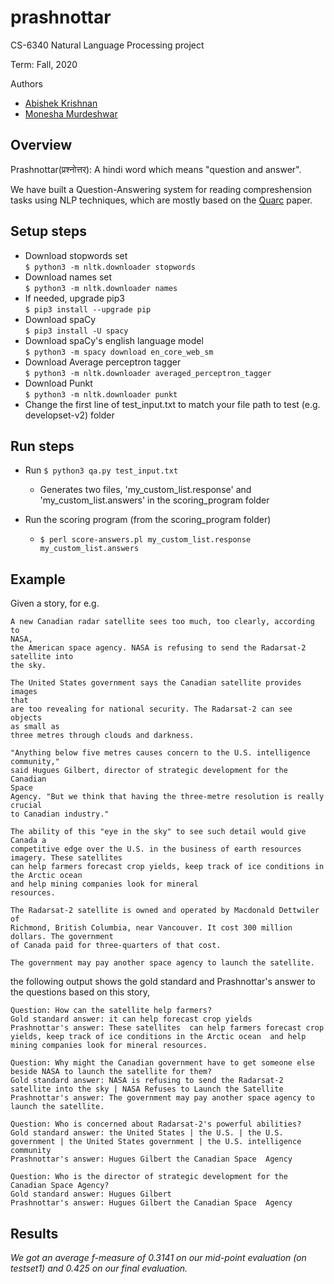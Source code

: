 # prashnottar

CS-6340 Natural Language Processing project

Term: Fall, 2020

Authors
* [Abishek Krishnan](https://github.com/github4ak)
* [Monesha Murdeshwar](https://github.com/moneshamurdeshwar)

Overview
--------
Prashnottar(प्रश्नोत्तर): A hindi word which means "question and answer".

We have built a Question-Answering system for reading compreshension tasks using NLP techniques, which are mostly based on the [Quarc](https://www.cs.utah.edu/~riloff/pdfs/quarc.pdf) paper.

Setup steps
----------
- Download stopwords set <br/>
`$ python3 -m nltk.downloader stopwords`
- Download names set <br/>
`$ python3 -m nltk.downloader names`
- If needed, upgrade pip3 <br/>
`$ pip3 install --upgrade pip`
- Download spaCy <br/>
`$ pip3 install -U spacy`
- Download spaCy's english language model <br/>
`$ python3 -m spacy download en_core_web_sm`
- Download Average perceptron tagger <br/>
`$ python3 -m nltk.downloader averaged_perceptron_tagger`
- Download Punkt <br/>
`$ python3 -m nltk.downloader punkt`
- Change the first line of test_input.txt to match your file path to test (e.g. developset-v2) folder

Run steps
---------
- Run `$ python3 qa.py test_input.txt`
    - Generates two files, 'my_custom_list.response' and 'my_custom_list.answers' in the scoring_program folder

- Run the scoring program (from the scoring_program folder)
    - `$ perl score-answers.pl my_custom_list.response my_custom_list.answers`

Example
-------

Given a story, for e.g.
```
A new Canadian radar satellite sees too much, too clearly, according to
NASA, 
the American space agency. NASA is refusing to send the Radarsat-2
satellite into 
the sky.

The United States government says the Canadian satellite provides images
that 
are too revealing for national security. The Radarsat-2 can see objects
as small as 
three metres through clouds and darkness.

"Anything below five metres causes concern to the U.S. intelligence
community," 
said Hugues Gilbert, director of strategic development for the Canadian
Space 
Agency. "But we think that having the three-metre resolution is really
crucial 
to Canadian industry."

The ability of this "eye in the sky" to see such detail would give
Canada a 
competitive edge over the U.S. in the business of earth resources
imagery. These satellites 
can help farmers forecast crop yields, keep track of ice conditions in
the Arctic ocean 
and help mining companies look for mineral
resources.

The Radarsat-2 satellite is owned and operated by Macdonald Dettwiler of 
Richmond, British Columbia, near Vancouver. It cost 300 million
dollars. The government 
of Canada paid for three-quarters of that cost.

The government may pay another space agency to launch the satellite.
```
the following output shows the gold standard and Prashnottar's answer to the questions based on this story,

```
Question: How can the satellite help farmers?
Gold standard answer: it can help forecast crop yields
Prashnottar's answer: These satellites  can help farmers forecast crop yields, keep track of ice conditions in the Arctic ocean  and help mining companies look for mineral resources.

Question: Why might the Canadian government have to get someone else beside NASA to launch the satellite for them?
Gold standard answer: NASA is refusing to send the Radarsat-2 satellite into the sky | NASA Refuses to Launch the Satellite
Prashnottar's answer: The government may pay another space agency to launch the satellite.

Question: Who is concerned about Radarsat-2's powerful abilities?
Gold standard answer: the United States | the U.S. | the U.S. government | the United States government | the U.S. intelligence community
Prashnottar's answer: Hugues Gilbert the Canadian Space  Agency 

Question: Who is the director of strategic development for the Canadian Space Agency?
Gold standard answer: Hugues Gilbert
Prashnottar's answer: Hugues Gilbert the Canadian Space  Agency 
```


Results
-------
*We got an average f-measure of 0.3141 on our mid-point evaluation (on testset1) and 0.425 on our final evaluation.*

